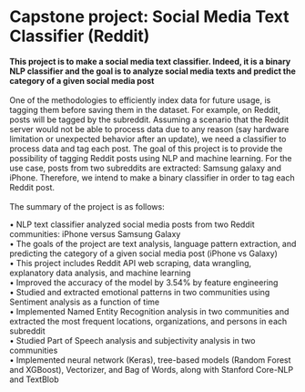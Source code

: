 # Capstone project: Social Media Text Classifier (Reddit)
**This project is to make a social media text classifier. Indeed, it is a binary NLP classifier and the goal is to analyze social media texts and predict the category of a given social media post** <br>
<br>
One of the methodologies to efficiently index data for future usage, is tagging them before saving them in the dataset. For example, on Reddit, posts will be tagged by the subreddit. Assuming a scenario that the Reddit server would not be able to process data due to any reason (say hardware limitation or unexpected behavior after an update), we need a classifier to process data and tag each post. The goal of this project is to provide the possibility of tagging Reddit posts using NLP and machine learning. For the use case, posts from two subreddits are extracted: Samsung galaxy and iPhone. Therefore, we intend to make a binary classifier in order to tag each Reddit post.<br>
<br>
The summary of the project is as follows:<br>

•	NLP text classifier analyzed social media posts from two Reddit communities: iPhone versus Samsung Galaxy<br>
•	The goals of the project are text analysis, language pattern extraction, and predicting the category of a given social media post (iPhone vs Galaxy)<br>
•	This project includes Reddit API web scraping, data wrangling, explanatory data analysis, and machine learning<br>
•	Improved the accuracy of the model by 3.54% by feature engineering<br>
•	Studied and extracted emotional patterns in two communities using Sentiment analysis as a function of time<br>
•	Implemented Named Entity Recognition analysis in two communities and extracted the most frequent locations, organizations, and persons in each subreddit<br>
•	Studied Part of Speech analysis and subjectivity analysis in two communities<br>
•	Implemented neural network (Keras), tree-based models (Random Forest and XGBoost), Vectorizer, and Bag of Words, along with Stanford Core-NLP and TextBlob<br>
